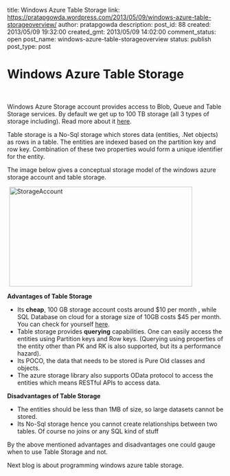 title: Windows Azure Table Storage
link: https://pratapgowda.wordpress.com/2013/05/09/windows-azure-table-storageoverview/
author: pratapgowda
description: 
post_id: 88
created: 2013/05/09 19:32:00
created_gmt: 2013/05/09 14:02:00
comment_status: open
post_name: windows-azure-table-storageoverview
status: publish
post_type: post

# Windows Azure Table Storage

<p>&#160;</p>  <p>Windows Azure Storage account provides access to Blob, Queue and Table Storage services. By default we get up to 100 TB storage (all 3 types of storage including). Read more about it <a href="http://www.windowsazure.com/en-us/manage/services/storage/what-is-a-storage-account/">here</a>. </p>  <p>Table storage is a No-Sql storage which stores data (entities, .Net objects) as rows in a table. The entities are indexed based on the partition key and row key. Combination of these two properties would form a unique identifier for the entity. </p>  <p>The image below gives a conceptual storage model of the windows azure storage account and table storage.</p>  <p><a href="http://pratapgowda.files.wordpress.com/2013/05/storageaccount.png"><img title="StorageAccount" style="background-image:none;padding-top:0;padding-left:0;margin:0 5px;display:inline;padding-right:0;border-width:0;" border="0" alt="StorageAccount" src="http://pratapgowda.files.wordpress.com/2013/05/storageaccount_thumb.png" width="426" height="232" /></a></p>  <p><strong>Advantages of Table Storage</strong></p>  <ul>   <li>Its <strong>cheap</strong>, 100 GB storage account costs around $10 per month , while SQL Database on cloud for a storage size of 10GB costs $45 per month.&#160; You can check for yourself <a href="http://www.windowsazure.com/en-us/pricing/calculator/?scenario=data-management">here</a>. </li>    <li>Table storage provides <strong>querying</strong> capabilities. One can easily access the entities using Partition keys and Row keys. (Querying using properties of the entity other than PK and RK is also supported, but its a performance hazard). </li>    <li>Its POCO, the data that needs to be stored is Pure Old classes and objects. </li>    <li>The azure storage library also supports OData protocol to access the entities which means RESTful APIs to access data. </li> </ul>  <p><strong>Disadvantages of Table Storage</strong></p>  <ul>   <li>The entities should be less than 1MB of size, so large datasets cannot be stored. </li>    <li>Its No-Sql storage hence you cannot create relationships between two tables. Of course no joins or any SQL kind of stuff </li> </ul>  <p>By the above mentioned advantages and disadvantages one could gauge when to use Table Storage and not. </p>  <p>Next blog is about programming windows azure table storage. </p>